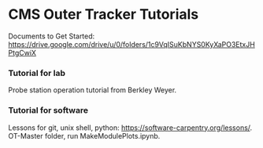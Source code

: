 # CMS Outer Tracker Tutorials

Documents to Get Started: https://drive.google.com/drive/u/0/folders/1c9VqISuKbNYS0KyXaPO3EtxJHPtgCwiX

### Tutorial for lab

Probe station operation tutorial from Berkley Weyer.

### Tutorial for software

Lessons for git, unix shell, python: https://software-carpentry.org/lessons/.
OT-Master folder, run MakeModulePlots.ipynb.


